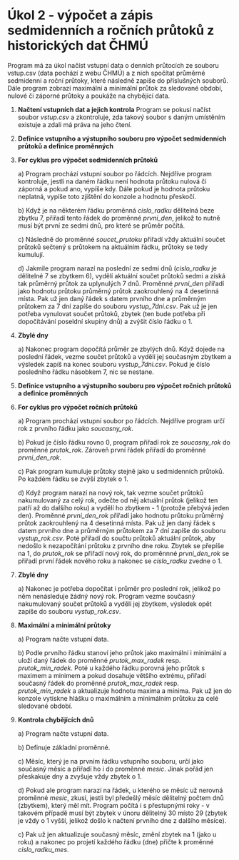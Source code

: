 # Úkol 2 - výpočet a zápis sedmidenních a ročních průtoků z historických dat ČHMÚ


Program má za úkol načíst vstupní data o denních průtocích ze souboru vstup.csv (data pochází z webu ČHMÚ) a z nich spočítat průměrné sedmidenní a roční průtoky, které            následně zapíše do příslušných souborů. Dále program zobrazí maximální a minimální průtok za sledované období, nulové či záporné průtoky a poukáže na chybějící data.

1) **Načtení vstupních dat a jejich kontrola**
     Program se pokusí načíst soubor _vstup.csv_ a zkontroluje, zda takový soubor s daným umístěním existuje a zdali má práva na jeho čtení.

2) **Definice vstupního a výstupního souboru pro výpočet sedmidenních průtoků a definice proměnných**

3) **For cyklus pro výpočet sedmidenních průtoků**
    
    a) Program prochází vstupní soubor po řádcích. Nejdříve program kontroluje, jestli na daném řádku není hodnota průtoku nulová či záporná a pokud ano, vypíše kdy. Dále pokud     je hodnota průtoku neplatná, vypíše toto zjištění do konzole a hodnotu přeskočí.
    
    b) Když je na některém řádku proměnná _cislo_radku_ dělitelná beze zbytku 7, přiřadí tento řádek do proměnné _prvni_den_, jelikož to nutně musí být první ze sedmi dnů, pro         které se průměr počítá.
    
    c) Následně do proměnné _soucet_prutoku_ přiřadí vždy aktuální součet průtoků sečtený s průtokem na aktuálním řádku, průtoky se tedy kumulují.
    
     d) Jakmile program narazí na poslední ze sedmi dnů (_cislo_radku_ je dělitelné 7 se zbytkem 6), vydělí aktuální součet průtoků sedmi a získá tak průměrný průtok za              uplynulých 7 dnů. Proměnné _prvni_den_ přiřadí jako hodnotu průtoku průměrný průtok zaokrouhlený na 4 desetinná místa. Pak už jen daný řádek s datem prvního dne a                průměrným průtokem za 7 dní zapíše do souboru _vystup_7dni.csv_. Pak už je jen potřeba vynulovat součet průtoků, zbytek (ten bude potřeba při dopočítávání poseldní              skupiny dnů) a zvýšit číslo řádku o 1.
    
4) **Zbylé dny** 
     
     a) Nakonec program dopočítá průměr ze zbylých dnů. Když dojede na poslední řádek, vezme součet průtoků a vydělí jej současným zbytkem a výsledek zapíš na konec souboru          _vystup_7dni.csv_. Pokud je číslo posledního řádku násobkem 7, nic se nestane. 
    
5) **Definice vstupního a výstupního souboru pro výpočet ročních průtoků a definice proměnných**

6) **For cyklus pro výpočet ročních průtoků**

    a) Program prochází vstupní soubor po řádcích. Nejdříve program určí rok z prvního řádku jako _soucasny_rok_.
    
    b) Pokud je číslo řádku rovno 0, program přiřadí rok ze _soucasny_rok_ do proměnné _prutok_rok_. Zároveň první řádek přiřadí do proměnné _prvni_den_rok_.
   
    c) Pak program kumuluje průtoky stejně jako u sedmidenních průtoků. Po každém řádku se zvýší zbytek o 1.
    
    d) Když program narazí na nový rok, tak vezme součet průtoků nakumulovaný za celý rok, odečte od něj aktuální průtok (jelikož ten patří až do dalšího roku) a vydělí ho           zbytkem - 1 (protože přebývá jeden den). Proměnné _prvni_den_rok_ přiřadí jako hodnotu průtoku průměrný průtok zaokrouhlený na 4 desetinná místa. Pak už jen daný řádek s         datem prvního dne a průměrným průtokem za 7 dní zapíše do souboru _vystup_rok.csv_. Poté přiřadí do součtu průtoků aktuální průtok, aby nedošlo k nezapočítání průtoku z         prvního dne roku. Zbytek se přepíše na 1, do _prutok_rok_ se přiřadí nový rok, do proměnnné _prvni_den_rok_ se přiřadí první řádek nového roku a nakonec se _cislo_radku_         zvedne o 1.
    
7) **Zbylé dny**

    a) Nakonec je potřeba dopočítat i průměr pro poslední rok, jelikož po něm nenásleduje žádný nový rok. Program vezme současný nakumulovaný součet průtoků a vydělí jej             zbytkem, výsledek opět zapíše do souboru _vystup_rok.csv_.
    
8) **Maximální a minimální průtoky**

    a) Program načte vstupní data.
    
    b) Podle prvního řádku stanoví jeho průtok jako maximální i minimální a uloží daný řádek do proměnné _prutok_max_radek_ resp. _prutok_min_radek_. Poté u každého řádku           porovná jeho průtok s maximem a minimem a pokud dosahuje většího extrému, přiřadí současný řádek do proměnné _prutok_max_radek_ resp. _prutok_min_radek_ a aktualizuje           hodnotu maxima a minima. Pak už jen do konzole vytiskne hlášku o maximálním a minimálním průtoku za celé sledované období.
    
9) **Kontrola chybějících dnů**

    a) Program načte vstupní data.
    
    b) Definuje základní proměnné.
    
    c) Měsíc, který je na prvním řádku vstupního souboru, určí jako současný měsíc a přiřadí ho i do proměnné _mesic_. Jinak pořád jen přeskakuje dny a zvyšuje vždy zbytek o 1.
    
    d) Pokud ale program narazí na řádek, u kterého se měsíc už nerovná proměnné _mesic_, zkusí, jestli byl předešlý měsíc dělitelný počtem dnů (zbytkem), který měl mít. Program     počítá i s přestupnými roky - v takovém případě musí být zbytek v únoru dělitelný 30 místo 29 (zbytek je vždy o 1 vyšší, jelikož došlo k načtení prvního dne z dalšího           měsíce).
    
    c) Pak už jen aktualizuje současný měsíc, změní zbytek na 1 (jako u roku) a nakonec po projetí každého řádku (dne) přičte k proměnné _cislo_radku_mes_.
    
   
    

